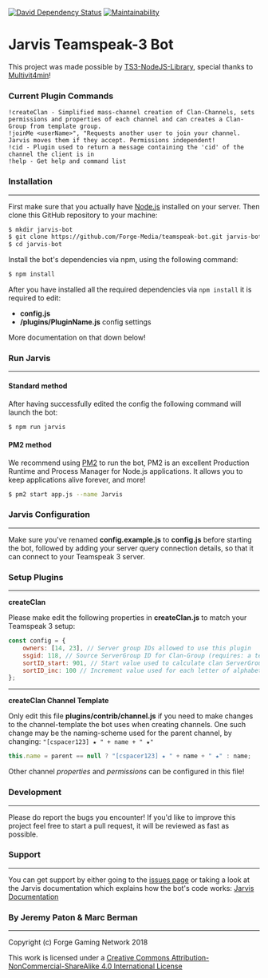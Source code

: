 [![David Dependency Status](https://david-dm.org/Forge-Media/teamspeak-bot.svg)](https://david-dm.org/Forge-Media/teamspeak-bot)
[![Maintainability](https://api.codeclimate.com/v1/badges/0957f4a29edc878ec073/maintainability)](https://codeclimate.com/github/Forge-Media/teamspeak-bot/maintainability)
# Jarvis Teamspeak-3 Bot
This project was made possible by [TS3-NodeJS-Library](https://github.com/Multivit4min/TS3-NodeJS-Library), special thanks to [Multivit4min](https://github.com/Multivit4min/)!
### Current Plugin Commands

```
!createClan - Simplified mass-channel creation of Clan-Channels, sets permissions and properties of each channel and can creates a Clan-Group from template group.
!joinMe <userName>", "Requests another user to join your channel. Jarvis moves them if they accept. Permissions independent!
!cid - Plugin used to return a message containing the 'cid' of the channel the client is in
!help - Get help and command list
```
### Installation
----
First make sure that you actually have [Node.js](https://nodejs.org/en/) installed on your server. Then clone this GitHub repository to your machine:
```sh
$ mkdir jarvis-bot
$ git clone https://github.com/Forge-Media/teamspeak-bot.git jarvis-bot
$ cd jarvis-bot
```
Install the bot's dependencies via npm, using the following command:
```sh
$ npm install
```
After you have installed all the required dependencies via `npm install` it is required to edit:
- __config.js__
- __/plugins/PluginName.js__ config settings 

More documentation on that down below!

### Run Jarvis
----
#### Standard method
After having successfully edited the config the following command will launch the bot:
```sh
$ npm run jarvis
```
#### PM2 method
We recommend using [PM2](https://github.com/Unitech/pm2) to run the bot, PM2 is an excellent Production Runtime and Process Manager for Node.js applications. It allows you to keep applications alive forever, and more!
```sh
$ pm2 start app.js --name Jarvis
```

### Jarvis Configuration
----

Make sure you've renamed __config.example.js__ to __config.js__ before starting the bot, followed by adding your server query connection details, so that it can connect to your Teamspeak 3 server. 

### Setup Plugins
----
__createClan__

Please make edit the following properties in __createClan.js__ to match your Teamspeak 3 setup:
```javascript
const config = {
	owners: [14, 23], // Server group IDs allowed to use this plugin
	ssgid: 118, // Source ServerGroup ID for Clan-Group (requires: a template group setup in Teamspeak)
	sortID_start: 901, // Start value used to calculate clan ServerGroup 'i_group_sort_id' property
	sortID_inc: 100 // Increment value used for each letter of alphabet 'i_group_sort_id' property
};
```
----
__createClan Channel Template__

Only edit this file __plugins/contrib/channel.js__ if you need to make changes to the channel-template the bot uses when creating channels. One such change may be the naming-scheme used for the parent channel, by changing: `"[cspacer123] ★ " + name + " ★"`
```javascript
this.name = parent == null ? "[cspacer123] ★ " + name + " ★" : name;
```
Other channel _properties_ and _permissions_ can be configured in this file!


### Development
----
Please do report the bugs you encounter!
If you'd like to improve this project feel free to start a pull request, it will be reviewed as fast as possible.

### Support
----
You can get support by either going to the [issues page](https://github.com/Forge-Media/teamspeak-bot/issues) or taking a look at the Jarvis documentation which explains how the bot's code works: [Jarvis Documentation](https://forge-media.github.io/teamspeak-bot/)


### By Jeremy Paton & Marc Berman
----
Copyright (c) Forge Gaming Network 2018

This work is licensed under a [Creative Commons Attribution-NonCommercial-ShareAlike 4.0 International License](https://creativecommons.org/licenses/by-nc-sa/4.0/)
